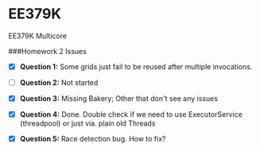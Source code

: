 EE379K
======

EE379K Multicore

###Homework 2 Issues

- [X] **Question 1:** Some grids just fail to be reused after multiple invocations.
- [ ] **Question 2:** Not started
	
- [X] **Question 3:** Missing Bakery; Other that don't see any issues
- [X] **Question 4:** Done. Double check if we need to use ExecutorService (threadpool) or just via. plain old Threads
- [X] **Question 5:** Race detection bug. How to fix?
